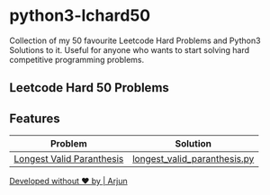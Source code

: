 # python3-lchard50
Collection of my 50 favourite Leetcode Hard Problems and Python3 Solutions to it. Useful for anyone who wants to start solving hard competitive programming problems.


## Leetcode Hard 50 Problems


## Features


| Problem | Solution |
| ------ | ------ |
| [Longest Valid Paranthesis]([https://leetcode.com/problems/encode-and-decode-strings/) | [longest_valid_paranthesis.py](https://github.com/vishyarjun/python3-lchard50/blob/main/longest_valid_paranthesis.py)


[Developed without ❤️ by | Arjun](https://vishyarjun.github.io)
